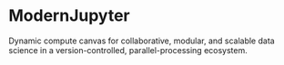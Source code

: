 # ModernJupyter
Dynamic compute canvas for collaborative, modular, and scalable data science in a version-controlled, parallel-processing ecosystem.
